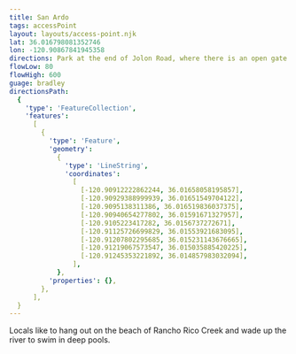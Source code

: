 ```yaml
---
title: San Ardo
tags: accessPoint
layout: layouts/access-point.njk
lat: 36.016798081352746
lon: -120.90867841945358
directions: Park at the end of Jolon Road, where there is an open gate built into a tall wildlife fence. Pass throught the fence and turn left, following the trail to the dry wash of Rancho Rico Creek. Turn right and follow the wash and the old bridge footings to the river, around 300 yards. There is a large beach along the river.
flowLow: 80
flowHigh: 600
guage: bradley
directionsPath:
  {
    'type': 'FeatureCollection',
    'features':
      [
        {
          'type': 'Feature',
          'geometry':
            {
              'type': 'LineString',
              'coordinates':
                [
                  [-120.90912222862244, 36.01658058195857],
                  [-120.90929388999939, 36.01651549704122],
                  [-120.9095138311386, 36.016519836037375],
                  [-120.90940654277802, 36.01591671327957],
                  [-120.9105223417282, 36.0156737272671],
                  [-120.91125726699829, 36.01553921683095],
                  [-120.91207802295685, 36.015231143676665],
                  [-120.91219067573547, 36.015035885420225],
                  [-120.91245353221892, 36.014857983032094],
                ],
            },
          'properties': {},
        },
      ],
  }
---
```


Locals like to hang out on the beach of Rancho Rico Creek and wade up the river to swim in deep pools.
